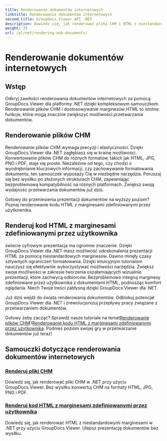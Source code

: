 ```yaml
---
title: Renderowanie dokumentów internetowych
linktitle: Renderowanie dokumentów internetowych
second_title: GroupDocs.Viewer API .NET
description: Dowiedz się, jak renderować pliki CHM i HTML z niestandardowymi marginesami w .NET przy użyciu GroupDocs.Viewer. Bezproblemowo konwertuj CHM na formaty HTML, JPG, PNG i PDF.
weight: 35
url: /pl/net/rendering-web-documents/
---
```


# Renderowanie dokumentów internetowych

## Wstęp

Odkryj zawiłości renderowania dokumentów internetowych za pomocą GroupDocs.Viewer dla platformy .NET dzięki kompleksowym samouczkom. Renderowanie plików CHM i dostosowywanie marginesów HTML to istotne funkcje, które mogą znacznie zwiększyć możliwości przetwarzania dokumentów.

## Renderowanie plików CHM

Renderowanie plików CHM wymaga precyzji i elastyczności. Dzięki GroupDocs.Viewer dla .NET zagłębiasz się w krainę możliwości. Konwertowanie plików CHM do różnych formatów, takich jak HTML, JPG, PNG i PDF, staje się proste. Niezależnie od tego, czy chodzi o wyodrębnianie kluczowych informacji, czy zachowywanie formatowania dokumentu, ten samouczek wyposaży Cię w niezbędne narzędzia. Poruszaj się bez wysiłku po złożonych strukturach CHM, zapewniając bezproblemową kompatybilność na różnych platformach. Zwiększ swoją wydajność przetwarzania dokumentów już dziś.

Gotowy do przeniesienia prezentacji dokumentów na wyższy poziom? Poznaj renderowanie kodu HTML z marginesami zdefiniowanymi przez użytkownika.

## Renderuj kod HTML z marginesami zdefiniowanymi przez użytkownika

świecie cyfrowym prezentacja ma ogromne znaczenie. Dzięki GroupDocs.Viewer dla .NET masz możliwość udoskonalenia prezentacji HTML za pomocą niestandardowych marginesów. Dawno minęły czasy sztywnych ograniczeń formatowania. Dzięki intuicyjnym tutorialom nauczysz się efektywnie wykorzystywać możliwości narzędzia. Zwiększ swoje możliwości w zakresie tworzenia oszałamiających wizualnie prezentacji, które zachwycą odbiorców. Bezproblemowo integruj marginesy zdefiniowane przez użytkownika z dokumentami HTML, podnosząc komfort oglądania. Niech Twoje treści zabłysną dzięki GroupDocs.Viewer dla .NET.

Już dziś wejdź do świata renderowania dokumentów. Odblokuj potencjał GroupDocs.Viewer dla .NET i zrewolucjonizuj przepływy pracy związane z przetwarzaniem dokumentów.

 Gotowy żeby zacząć? Sprawdź nasze tutoriale na temat[Renderowanie plików CHM](./render-chm/) I[Renderowanie kodu HTML z marginesami zdefiniowanymi przez użytkownika](./render-html-margins/). Podnieś poziom swojej gry w przetwarzanie dokumentów już teraz!
## Samouczki dotyczące renderowania dokumentów internetowych
### [Renderuj pliki CHM](./render-chm/)
Dowiedz się, jak renderować pliki CHM w .NET przy użyciu GroupDocs.Viewer. Bez wysiłku konwertuj CHM na formaty HTML, JPG, PNG i PDF.
### [Renderuj kod HTML z marginesami zdefiniowanymi przez użytkownika](./render-html-margins/)
Dowiedz się, jak renderować HTML z niestandardowymi marginesami w .NET przy użyciu GroupDocs.Viewer. Ulepsz prezentację dokumentów bez wysiłku.